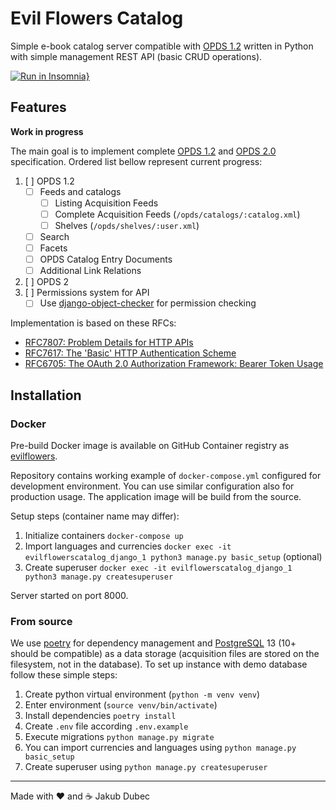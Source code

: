 # Evil Flowers Catalog

Simple e-book catalog server compatible with [OPDS 1.2](https://specs.opds.io/opds-1.2) written in Python with simple
management REST API (basic CRUD operations).

[![Run in Insomnia}](https://insomnia.rest/images/run.svg)](https://insomnia.rest/run/?label=Evil%20Flowers%20Catalog%20API&uri=https%3A%2F%2Fgithub.com%2FSibyx%2FEvilFlowersCatalog%2Fblob%2Fmaster%2Fdocs%2FInsomnia_EvilFlowers.json)

## Features

**Work in progress**

The main goal is to implement complete [OPDS 1.2](https://specs.opds.io/opds-1.2)
and [OPDS 2.0](https://drafts.opds.io/opds-2.0) specification. Ordered list bellow represent current progress:

1. [ ] OPDS 1.2
    - [ ] Feeds and catalogs
        - [ ] Listing Acquisition Feeds
        - [ ] Complete Acquisition Feeds (`/opds/catalogs/:catalog.xml`)
        - [ ] Shelves (`/opds/shelves/:user.xml`)
    - [ ] Search
    - [ ] Facets
    - [ ] OPDS Catalog Entry Documents
    - [ ] Additional Link Relations
2. [ ] OPDS 2
3. [ ] Permissions system for API
   - [ ] Use [django-object-checker](https://github.com/zurek11/django-object-checker) for permission checking

Implementation is based on these RFCs:

- [RFC7807: Problem Details for HTTP APIs](https://datatracker.ietf.org/doc/html/rfc7807)
- [RFC7617: The 'Basic' HTTP Authentication Scheme](https://datatracker.ietf.org/doc/html/rfc7617)
- [RFC6705: The OAuth 2.0 Authorization Framework: Bearer Token Usage](https://datatracker.ietf.org/doc/html/rfc6750)

## Installation

### Docker

Pre-build Docker image is available on GitHub Container registry as
[evilflowers](https://github.com/Sibyx/EvilFlowersCatalog/pkgs/container/EvilFlowersCatalog%2Fevilflowers).

Repository contains working example of `docker-compose.yml` configured for development environment. You can use
similar configuration also for production usage.  The application image will be build from the source.

Setup steps (container name may differ):

1. Initialize containers `docker-compose up`
2. Import languages and currencies `docker exec -it evilflowerscatalog_django_1 python3 manage.py basic_setup`
   (optional)
3. Create superuser `docker exec -it evilflowerscatalog_django_1 python3 manage.py createsuperuser`

Server started on port 8000.

### From source

We use [poetry](https://python-poetry.org/) for dependency management and [PostgreSQL](https://www.postgresql.org/) 13
(10+ should be compatible) as a data storage (acquisition files are stored on the filesystem, not in the database).
To set up instance with demo database follow these simple steps:

1. Create python virtual environment (`python -m venv venv`)
2. Enter environment (`source venv/bin/activate`)
3. Install dependencies `poetry install`
4. Create `.env` file according `.env.example`
5. Execute migrations `python manage.py migrate`
6. You can import currencies and languages using `python manage.py basic_setup`
7. Create superuser using `python manage.py createsuperuser`

---
Made with ❤️ and ☕️ Jakub Dubec
